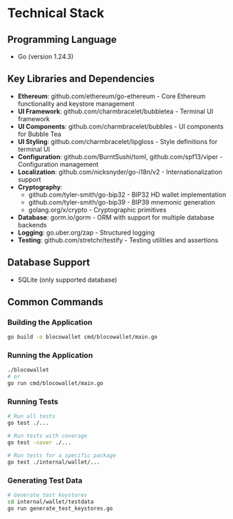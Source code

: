 # Technical Stack

## Programming Language
- Go (version 1.24.3)

## Key Libraries and Dependencies
- **Ethereum**: github.com/ethereum/go-ethereum - Core Ethereum functionality and keystore management
- **UI Framework**: github.com/charmbracelet/bubbletea - Terminal UI framework
- **UI Components**: github.com/charmbracelet/bubbles - UI components for Bubble Tea
- **UI Styling**: github.com/charmbracelet/lipgloss - Style definitions for terminal UI
- **Configuration**: github.com/BurntSushi/toml, github.com/spf13/viper - Configuration management
- **Localization**: github.com/nicksnyder/go-i18n/v2 - Internationalization support
- **Cryptography**: 
  - github.com/tyler-smith/go-bip32 - BIP32 HD wallet implementation
  - github.com/tyler-smith/go-bip39 - BIP39 mnemonic generation
  - golang.org/x/crypto - Cryptographic primitives
- **Database**: gorm.io/gorm - ORM with support for multiple database backends
- **Logging**: go.uber.org/zap - Structured logging
- **Testing**: github.com/stretchr/testify - Testing utilities and assertions

## Database Support
- SQLite (only supported database)

## Common Commands

### Building the Application
```bash
go build -o blocowallet cmd/blocowallet/main.go
```

### Running the Application
```bash
./blocowallet
# or
go run cmd/blocowallet/main.go
```

### Running Tests
```bash
# Run all tests
go test ./...

# Run tests with coverage
go test -cover ./...

# Run tests for a specific package
go test ./internal/wallet/...
```

### Generating Test Data
```bash
# Generate test keystores
cd internal/wallet/testdata
go run generate_test_keystores.go
```